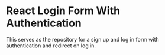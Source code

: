 # React Login Form With Authentication

This serves as the repository for a sign up and log in form with authentication and redirect on log in.

